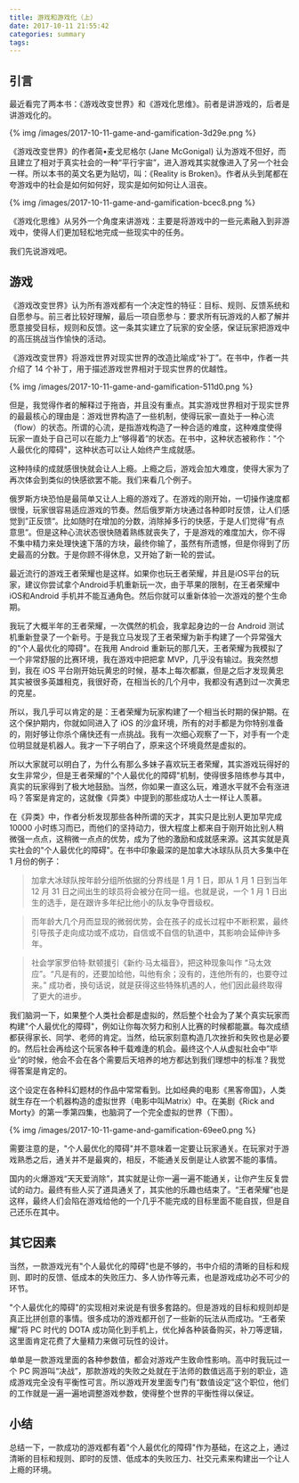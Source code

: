 ```yaml
---
title: 游戏和游戏化（上）
date: 2017-10-11 21:55:42
categories: summary
tags:
---
```


## 引言

最近看完了两本书：《游戏改变世界》和《游戏化思维》。前者是讲游戏的，后者是讲游戏化的。

{% img /images/2017-10-11-game-and-gamification-3d29e.png %}

《游戏改变世界》的作者简•麦戈尼格尔 (Jane McGonigal) 认为游戏不但好，而且建立了相对于真实社会的一种“平行宇宙”，进入游戏其实就像进入了另一个社会一样。所以本书的英文名更为贴切，叫：《Reality is Broken》。作者从头到尾都在夸游戏中的社会是如何如何好，现实是如何如何让人沮丧。

{% img /images/2017-10-11-game-and-gamification-bcec8.png %}

《游戏化思维》从另外一个角度来讲游戏：主要是将游戏中的一些元素融入到非游戏中，使得人们更加轻松地完成一些现实中的任务。

我们先说游戏吧。

## 游戏

《游戏改变世界》认为所有游戏都有一个决定性的特征：目标、规则、反馈系统和自愿参与。前三者比较好理解，最后一项自愿参与：要求所有玩游戏的人都了解并愿意接受目标，规则和反馈。这一条其实建立了玩家的安全感，保证玩家把游戏中的高压挑战当作愉快的活动。

《游戏改变世界》将游戏世界对现实世界的改造比喻成“补丁”。在书中，作者一共介绍了 14 个补丁，用于描述游戏世界相对于现实世界的优越性。

{% img /images/2017-10-11-game-and-gamification-511d0.png %}

但是，我觉得作者的解释过于拖沓，并且没有重点。其实游戏世界相对于现实世界的最最核心的理由是：游戏世界构造了一些机制，使得玩家一直处于一种心流（flow）的状态。所谓的心流，是指游戏构造了一种合适的难度，这种难度使得玩家一直处于自己可以在能力上“够得着”的状态。在书中，这种状态被称作："个人最优化的障碍"，这种状态可以让人始终产生成就感。

这种持续的成就感很快就会让人上瘾。上瘾之后，游戏会加大难度，使得大家为了再次体会到类似的快感欲罢不能。我们来看几个例子。

俄罗斯方块恐怕是最简单又让人上瘾的游戏了。在游戏的刚开始，一切操作速度都很慢，玩家很容易适应游戏的节奏。然后俄罗斯方块通过各种即时反馈，让人们感觉到”正反馈“。比如随时在增加的分数，消除掉多行的快感，于是人们觉得”有点意思“。但是这种心流状态很快随着熟练就丧失了，于是游戏的难度加大，你不得不集中精力来处理快速下落的方块，最终你输了，虽然有所遗憾，但是你得到了历史最高的分数。于是你顾不得休息，又开始了新一轮的尝试。

最近流行的游戏王者荣耀也是这样。如果你也玩王者荣耀，并且是iOS平台的玩家，建议你尝试拿个Android手机重新玩一次，由于苹果的限制，在王者荣耀中iOS和Android 手机并不能互通角色。然后你就可以重新体验一次游戏的整个生命期。

我玩了大概半年的王者荣耀，一次偶然的机会，我拿起身边的一台 Android 测试机重新登录了一个新号。于是我立马发现了王者荣耀为新手构建了一个异常强大的"个人最优化的障碍"。在我用 Android 重新玩的那几天，王者荣耀为我模拟了一个非常舒服的比赛环境，我在游戏中把把拿 MVP，几乎没有输过。我突然想到，我在 iOS 平台刚开始玩黄忠的时候，基本上每次都赢，但是之后才发现黄忠其实被很多英雄相克，我很好奇，在相当长的几个月中，我都没有遇到过一次黄忠的克星。

所以，我几乎可以肯定的是：王者荣耀为玩家构建了一个相当长时期的保护期。在这个保护期内，你就如同进入了 iOS 的沙盒环境，所有的对手都是为你特别准备的，刚好够让你杀个痛快还有一点挑战。我有一次细心观察了一下，对手有一个走位明显就是机器人。我才一下子明白了，原来这个环境竟然是虚拟的。

所以大家就可以明白了，为什么有那么多妹子喜欢玩王者荣耀，其实游戏玩得好的女生非常少，但是王者荣耀的"个人最优化的障碍"机制，使得很多陪练参与其中，真实的玩家得到了极大地鼓励。当然，你如果一直这么玩，难道水平就不会有涨进吗？答案是肯定的，这就像《异类》中提到的那些成功人士一样让人羡慕。

在《异类》中，作者分析发现那些各种所谓的天才，其实只是比别人更加早完成 10000 小时练习而已，而他们的坚持动力，很大程度上都来自于刚开始比别人稍微强一点点，这稍微一点点的优势，成为了他的激励和成就感来源。这其实就是真实社会的"个人最优化的障碍"。在书中印象最深的是加拿大冰球队队员大多集中在 1 月份的例子：

> 加拿大冰球队按年龄分组所依据的分界线是 1 月 1 日，即从 1 月 1 日到当年 12 月 31 日之间出生的球员将会被分在同一组。也就是说，一个 1 月 1 日出生的选手，是在跟许多年纪比他小的队友争夺晋级权。

> 而年龄大几个月而显现的微弱优势，会在孩子的成长过程中不断积累，最终引导孩子走向成功或不成功，自信或不自信的轨道中，其影响会延伸许多年。

> 社会学家罗伯特·默顿援引《新约·马太福音》，把这种现象叫作 “马太效应”。“凡是有的，还要加给他，叫他有余；没有的，连他所有的，也要夺过来。” 成功者，换句话说，就是获得这些特殊机遇的人，他们因此最终取得了更大的进步。

我们脑洞一下，如果整个人类社会都是虚拟的，然后整个社会为了某个真实玩家而构建"个人最优化的障碍"，例如让你每次努力和别人比赛的时候都能赢。每次成绩都获得家长、同学、老师的肯定。当然，给玩家刻意构造几次挫折和失败也是必要的。然后社会再给这个玩家各种千载难逢的机会。最终这个人从虚拟社会中”毕业“的时候，他会不会在各个需要后天培养的地方都达到我们理想中的标准？我觉得答案是肯定的。

这个设定在各种科幻题材的作品中常常看到。比如经典的电影《黑客帝国》，人类就生存在一个机器构造的虚拟世界（电影中叫Matrix）中。在美剧《Rick and Morty》的第一季第四集，也脑洞了一个完全虚拟的世界（下图）。

{% img /images/2017-10-11-game-and-gamification-69ee0.png %}

需要注意的是，"个人最优化的障碍"并不意味着一定要让玩家通关。在玩家对于游戏熟悉之后，通关并不是最爽的，相反，不能通关反倒是让人欲罢不能的事情。

国内的火爆游戏“天天爱消除”，其实就是让你一遍一遍不能通关，让你产生反复尝试的动力。最终有些人买了道具通关了，其实他的乐趣也结束了。“王者荣耀”也是这样，最终人们会陷在游戏给他的一个几乎不能完成的目标里面不能自拔，但是自己还乐在其中。

## 其它因素

当然，一款游戏光有"个人最优化的障碍"也是不够的，书中介绍的清晰的目标和规则、即时的反馈、低成本的失败压力、多人协作等元素，也是游戏成功必不可少的环节。

"个人最优化的障碍"的实现相对来说是有很多套路的。但是游戏的目标和规则却是真正比拼创意的事情。很多成功的游戏都开创了一些新的玩法从而成功。“王者荣耀”将 PC 时代的 DOTA 成功简化到手机上，优化掉各种装备购买，补刀等逻辑，这里面肯定花费了大量精力来做可玩性的设计。

单单是一款游戏里面的各种参数值，都会对游戏产生致命性影响。高中时我玩过一个 PC 网游叫“决战”，那款游戏的失败之处就在于法师的数值远高于别的职业，造成游戏完全没有平衡性可言。所以游戏开发里面专门有“数值设定”这个职位，他们的工作就是一遍一遍地调整游戏参数，使得整个世界的平衡性得以保证。

## 小结

总结一下，一款成功的游戏都有着"个人最优化的障碍"作为基础，在这之上，通过清晰的目标和规则、即时的反馈、低成本的失败压力、社交元素来构建出一个让人上瘾的环境。
